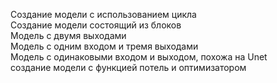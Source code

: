 Cоздание модели с использованием цикла  
Создание модели состоящий из блоков  
Модель с двумя выходами  
Модель с одним входом и тремя выходами  
Модель с одинаковыми входом и выходом, похожа на Unet  
создание модели с функцией потель и оптимизатором  
